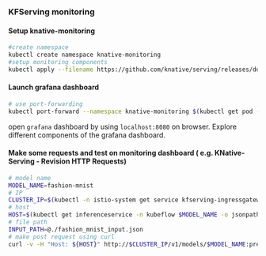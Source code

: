 ### KFServing monitoring

#### Setup knative-monitoring
```bash
#create namespace
kubectl create namespace knative-monitoring
#setup monitoring components
kubectl apply --filename https://github.com/knative/serving/releases/download/v0.13.0/monitoring-metrics-prometheus.yaml
```
#### Launch grafana dashboard

```bash
# use port-forwarding
kubectl port-forward --namespace knative-monitoring $(kubectl get pod --namespace knative-monitoring --selector="app=grafana" --output jsonpath='{.items[0].metadata.name}') 8080:3000
```
open `grafana` dashboard by using `localhost:8080` on browser. Explore different components of the grafana dashboard. 


#### Make some requests and test on monitoring dashboard ( e.g. KNative-Serving - Revision HTTP Requests)

```bash
# model name
MODEL_NAME=fashion-mnist
# IP 
CLUSTER_IP=$(kubectl -n istio-system get service kfserving-ingressgateway -o jsonpath='{.status.loadBalancer.ingress[0].ip}')
# host
HOST=$(kubectl get inferenceservice -n kubeflow $MODEL_NAME -o jsonpath='{.status.url}' | cut -d "/" -f 3)
# file path
INPUT_PATH=@./fashion_mnist_input.json
# make post request using curl
curl -v -H "Host: ${HOST}" http://$CLUSTER_IP/v1/models/$MODEL_NAME:predict -d $INPUT_PATH
```
